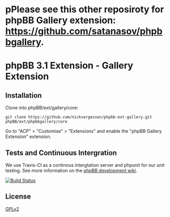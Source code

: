 # pPlease see this other reposiroty for phpBB Gallery extension: https://github.com/satanasov/phpbbgallery.

# phpBB 3.1 Extension - Gallery Extension

## Installation

Clone into phpBB/ext/gallery/core:

    git clone https://github.com/nickvergessen/phpbb-ext-gallery.git phpBB/ext/phpbbgallery/core

Go to "ACP" > "Customise" > "Extensions" and enable the "phpBB Gallery Extension" extension.

## Tests and Continuous Intergration

We use Travis-CI as a continous intergtation server and phpunit for our unit testing. See more information on the [phpBB development wiki](https://wiki.phpbb.com/Unit_Tests).

[![Build Status](https://travis-ci.org/nickvergessen/phpbb-ext-gallery.png?branch=develop-ascraeus)](https://travis-ci.org/nickvergessen/phpbb-ext-gallery)

## License

[GPLv2](license.txt)
